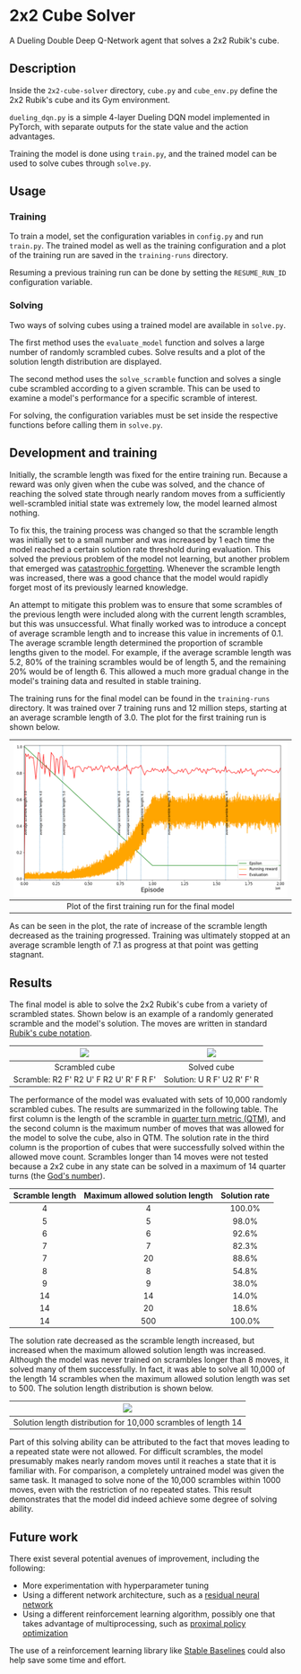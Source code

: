 # 2x2 Cube Solver

A Dueling Double Deep Q-Network agent that solves a 2x2 Rubik's cube.

## Description

Inside the `2x2-cube-solver` directory, `cube.py` and `cube_env.py` define the
2x2 Rubik's cube and its Gym environment.

`dueling_dqn.py` is a simple 4-layer Dueling DQN model implemented in PyTorch,
with separate outputs for the state value and the action advantages.

Training the model is done using `train.py`, and the trained model can be used
to solve cubes through `solve.py`.

## Usage

### Training

To train a model, set the configuration variables in `config.py` and
run `train.py`.
The trained model as well as the training configuration and a plot of the
training run are saved in the `training-runs` directory.

Resuming a previous training run can be done by setting the `RESUME_RUN_ID`
configuration variable.

### Solving

Two ways of solving cubes using a trained model are available in `solve.py`.

The first method uses the `evaluate_model` function and solves a large number
of randomly scrambled cubes. Solve results and a plot of the solution length
distribution are displayed.

The second method uses the `solve_scramble` function and solves a single cube
scrambled according to a given scramble. This can be used to examine a model's
performance for a specific scramble of interest.

For solving, the configuration variables must be set inside the respective
functions before calling them in `solve.py`.

## Development and training

Initially, the scramble length was fixed for the entire training run. Because a
reward was only given when the cube was solved, and the chance of reaching the
solved state through nearly random moves from a sufficiently well-scrambled
initial state was extremely low, the model learned almost nothing.

To fix this, the training process was changed so that the scramble length was
initially set to a small number and was increased by 1 each time the model
reached a certain solution rate threshold during evaluation. This solved the
previous problem of the model not learning, but another problem that emerged
was [catastrophic forgetting](https://en.wikipedia.org/wiki/Catastrophic_interference).
Whenever the scramble length was increased, there was a good chance that the
model would rapidly forget most of its previously learned knowledge.

An attempt to mitigate this problem was to ensure that some scrambles of the
previous length were included along with the current length scrambles, but this
was unsuccessful. What finally worked was to introduce a concept of average
scramble length and to increase this value in increments of 0.1. The average
scramble length determined the proportion of scramble lengths given to the
model. For example, if the average scramble length was 5.2, 80% of the training
scrambles would be of length 5, and the remaining 20% would be of length 6.
This allowed a much more gradual change in the model's training data and
resulted in stable training.

The training runs for the final model can be found in the `training-runs`
directory. It was trained over 7 training runs and 12 million steps, starting
at an average scramble length of 3.0. The plot for the first training run is
shown below.

|      ![](training-runs/220504192153/plot.png)      |
|:--------------------------------------------------:|
| Plot of the first training run for the final model |

As can be seen in the plot, the rate of increase of the scramble length
decreased as the training progressed. Training was ultimately stopped at
an average scramble length of 7.1 as progress at that point was getting
stagnant.

## Results

The final model is able to solve the 2x2 Rubik's cube from a variety of
scrambled states. Shown below is an example of a randomly generated scramble
and the model's solution. The moves are written in standard
[Rubik's cube notation](https://en.wikipedia.org/wiki/Rubik%27s_Cube#Move_notation).

| ![](https://user-images.githubusercontent.com/39209141/167299726-121506a4-bfcd-41e3-9f2c-2e63e70cbdd2.png) | ![](https://user-images.githubusercontent.com/39209141/167299756-af3994e1-7f30-44c6-aaa5-76f833723aa3.png) |
|:----------------------------------------------------------------------------------------------------------:|:----------------------------------------------------------------------------------------------------------:|
|                                               Scrambled cube                                               |                                                Solved cube                                                 |
|                                  Scramble: R2 F' R2 U' F R2 U' R' F R F'                                   |                                        Solution: U R F' U2 R' F' R                                         |

The performance of the model was evaluated with sets of 10,000 randomly
scrambled cubes. The results are summarized in the following table. The first
column is the length of the scramble in [quarter turn metric (QTM)](https://www.speedsolving.com/wiki/index.php/Metric#QTM),
and the second column is the maximum number of moves that was allowed for the
model to solve the cube, also in QTM. The solution rate in the third column is
the proportion of cubes that were successfully solved within the allowed move
count. Scrambles longer than 14 moves were not tested because a 2x2 cube in any
state can be solved in a maximum of 14 quarter turns (the [God's number](https://ruwix.com/the-rubiks-cube/gods-number/)).

| Scramble length | Maximum allowed solution length | Solution rate |
|:---------------:|:-------------------------------:|:-------------:|
|        4        |                4                |    100.0%     |
|        5        |                5                |     98.0%     |
|        6        |                6                |     92.6%     |
|        7        |                7                |     82.3%     |
|        7        |               20                |     88.6%     |
|        8        |                8                |     54.8%     |
|        9        |                9                |     38.0%     |
|       14        |               14                |     14.0%     |
|       14        |               20                |     18.6%     |
|       14        |               500               |    100.0%     |

The solution rate decreased as the scramble length increased, but increased
when the maximum allowed solution length was increased. Although the model was
never trained on scrambles longer than 8 moves, it solved many of them
successfully. In fact, it was able to solve all 10,000 of the length 14
scrambles when the maximum allowed solution length was set to 500. The solution
length distribution is shown below.

| ![](https://user-images.githubusercontent.com/39209141/167299769-12782ab3-9be0-4597-84d9-dcbc560309fa.png) |
|:----------------------------------------------------------------------------------------------------------:|
|                       Solution length distribution for 10,000 scrambles of length 14                       |

Part of this solving ability can be attributed to the fact that moves leading
to a repeated state were not allowed. For difficult scrambles, the model
presumably makes nearly random moves until it reaches a state that it is
familiar with. For comparison, a completely untrained model was given the same
task. It managed to solve none of the 10,000 scrambles within 1000 moves, even
with the restriction of no repeated states. This result demonstrates that the
model did indeed achieve some degree of solving ability.

## Future work

There exist several potential avenues of improvement, including the following:

- More experimentation with hyperparameter tuning
- Using a different network architecture, such as
  a [residual neural network](https://en.wikipedia.org/wiki/Residual_neural_network)
- Using a different reinforcement learning algorithm, possibly one that takes
  advantage of multiprocessing, such
  as [proximal policy optimization](https://openai.com/blog/openai-baselines-ppo/)

The use of a reinforcement learning library
like [Stable Baselines](https://stable-baselines3.readthedocs.io/en/master/index.html)
could also help save some time and effort.
